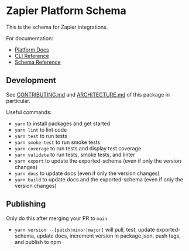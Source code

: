 # Zapier Platform Schema

This is the schema for Zapier integrations.

For documentation:

- [Platform Docs](https://docs.zapier.com/platform)
- [CLI Reference](https://github.com/zapier/zapier-platform/blob/main/packages/cli/docs/cli.md)
- [Schema Reference](https://github.com/zapier/zapier-platform/blob/main/packages/schema/docs/build/schema.md)

## Development

See [CONTRIBUTING.md](https://github.com/zapier/zapier-platform/blob/main/CONTRIBUTING.md) and [ARCHITECTURE.md](https://github.com/zapier/zapier-platform/blob/main/packages/schema/ARCHITECTURE.md) of this package in particular.

Useful commands:

- `yarn` to install packages and get started
- `yarn lint` to lint code
- `yarn test` to run tests
- `yarn smoke-test` to run smoke tests
- `yarn coverage` to run tests and display test coverage
- `yarn validate` to run tests, smoke tests, and linter
- `yarn export` to update the exported-schema (even if only the version changes)
- `yarn docs` to update docs (even if only the version changes)
- `yarn build` to update docs and the exported-schema (even if only the version changes)

## Publishing

Only do this after merging your PR to `main`.

- `yarn version --[patch|minor|major]` will pull, test, update exported-schema, update docs, increment version in package.json, push tags, and publish to npm
